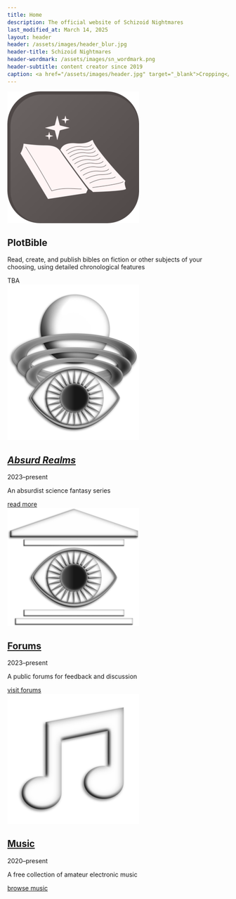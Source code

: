 ```yaml
---
title: Home
description: The official website of Schizoid Nightmares
last_modified_at: March 14, 2025
layout: header
header: /assets/images/header_blur.jpg
header-title: Schizoid Nightmares
header-wordmark: /assets/images/sn_wordmark.png
header-subtitle: content creator since 2019
caption: <a href="/assets/images/header.jpg" target="_blank">Cropping</a> of the cover for <i>Anthology I</i> — art by <a href="https://vladmomotart.tumblr.com/" target="_blank">Vlad Momot</a> as a paid commission
---
```


<div class="feature" markdown=0>
  <img src="/assets/images/plotbible_icon_oct2024_small.png" alt="PlotBible icon">
  <div>
    <h2>PlotBible</h2>
    <p>Read, create, and publish bibles on fiction or other subjects of your choosing, using detailed chronological features</p>
    <div>TBA</div>
  </div>
</div>

<div class="feature" markdown=0>
  <a href="absurd-realms/"><img src="/assets/images/ar_icon_2024_small.png" alt="Absurd Realms"></a>
  <div>
    <h2><i><a href="absurd-realms/">Absurd Realms</a></i></h2>
    <p class="cap">2023–present</p>
    <p>An absurdist science fantasy series</p>
    <div><a href="absurd-realms/">read more</a></div>
  </div>
</div>

<div class="feature" markdown=0>
  <a href="https://schizoidnightmares.net/" target="_blank"><img src="/assets/images/snf_icon_2024_small.png" alt="Schizoid Nightmares Forums"></a>
  <div>
    <h2><a href="https://schizoidnightmares.net/" target="_blank">Forums</a></h2>
    <p class="cap">2023–present</p>
    <p>A public forums for feedback and discussion</p>
    <div><a href="https://schizoidnightmares.net/" target="_blank">visit forums</a></div>
  </div>
</div>

<div class="feature" markdown=0>
  <a href="music/"><img src="/assets/images/note_2024_small.png" alt="Music"></a>
  <div>
    <h2><a href="music/">Music</a></h2>
    <p class="cap">2020–present</p>
    <p>A free collection of amateur electronic music</p>
    <div><a href="music/">browse music</a></div>
  </div>
</div>